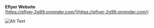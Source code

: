 **Eflyer Website**  
    [https://eflyer-2g99.onrender.com/](https://eflyer-2g99.onrender.com/)

![Alt Text](https://github.com/faisalnawaz89/Machine-Test/blob/master/mockups/eflyer.jpg)

